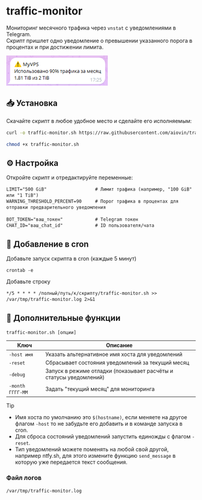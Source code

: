 # traffic-monitor
Мониторинг месячного трафика через `vnstat` с уведомлениями в Telegram.<br>
Скрипт пришлет одно уведомление о превышении указанного порога в процентах и при достижении лимита.

<p align="left">
  <img src="https://raw.githubusercontent.com/aiovin/traffic-monitor/refs/heads/main/warning.png">
</p>

## 📥 Установка

Скачайте скрипт в любое удобное место и сделайте его исполняемым:

```bash
curl -o traffic-monitor.sh https://raw.githubusercontent.com/aiovin/traffic-monitor/refs/heads/main/traffic-monitor.sh
```

```bash
chmod +x traffic-monitor.sh
```

## ⚙️ Настройка

Откройте скрипт и отредактируйте переменные:

```
LIMIT="500 GiB"                  # Лимит трафика (например, "100 GiB" или "1 TiB")
WARNING_THRESHOLD_PERCENT=90     # Порог трафика в процентах для отправки предварительного уведомления

BOT_TOKEN="ваш_токен"            # Telegram токен
CHAT_ID="ваш_chat_id"            # ID пользователя/чата
```

## 📅 Добавление в cron
Добавьте запуск скрипта в cron (каждые 5 минут)

```
crontab -e
```

Добавьте строку

```
*/5 * * * * /полный/путь/к/скрипту/traffic-monitor.sh >> /var/tmp/traffic-monitor.log 2>&1
```

## 🚀 Дополнительные функции

```
traffic-monitor.sh [опции]
```

| Ключ             | Описание                                                              |
| ---------------- | --------------------------------------------------------------------- |
| `-host имя`      | Указать альтернативное имя хоста для уведомлений                    |
| `-reset`         | Сбрасывает состояния уведомлений за текущий месяц  |
| `-debug`         | Запуск в режиме отладки (показывает расчёты и статусы уведомлений) |
| `-month ГГГГ-ММ` | Задать "текущий месяц" для мониторинга    |

> [!TIP]
> - Имя хоста по умолчанию это `$(hostname)`, если меняете на другое флагом `-host` то не забудьте его добавить и в команде запуска в cron.
> - Для сброса состояний уведомлений запустить единожды с флагом `-reset`.
> - Тип уведомлений можете поменять на любой свой другой, например ntfy.sh, для этого измените функцию `send_message` в которую уже передается текст сообщения.

### Файл логов

```
/var/tmp/traffic-monitor.log
```
